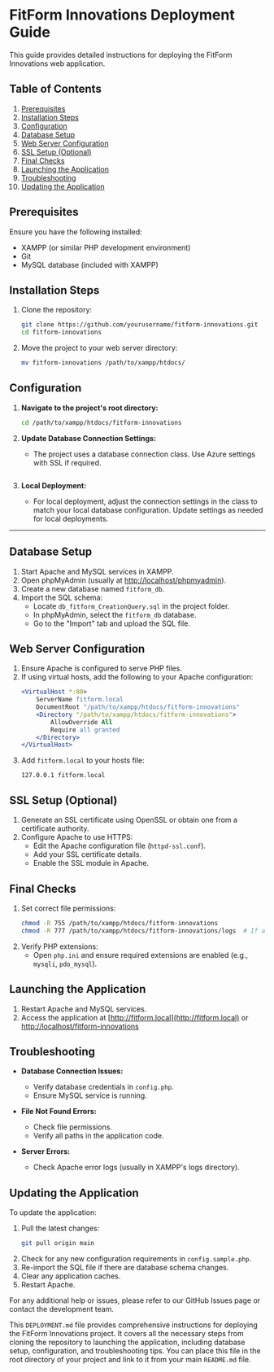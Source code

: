 # FitForm Innovations Deployment Guide

This guide provides detailed instructions for deploying the FitForm Innovations web application.

## Table of Contents
1. [Prerequisites](#prerequisites)
2. [Installation Steps](#installation-steps)
3. [Configuration](#configuration)
4. [Database Setup](#database-setup)
5. [Web Server Configuration](#web-server-configuration)
6. [SSL Setup (Optional)](#ssl-setup-optional)
7. [Final Checks](#final-checks)
8. [Launching the Application](#launching-the-application)
9. [Troubleshooting](#troubleshooting)
10. [Updating the Application](#updating-the-application)

## Prerequisites

Ensure you have the following installed:
- XAMPP (or similar PHP development environment)
- Git
- MySQL database (included with XAMPP)

## Installation Steps

1. Clone the repository:
    ```bash
    git clone https://github.com/yourusername/fitform-innovations.git
    cd fitform-innovations
    ```
2. Move the project to your web server directory:
    ```bash
    mv fitform-innovations /path/to/xampp/htdocs/
    ```

## Configuration

1. **Navigate to the project's root directory:**
    ```bash
    cd /path/to/xampp/htdocs/fitform-innovations
    ```

2. **Update Database Connection Settings:**
    - The project uses a database connection class. Use Azure settings with SSL if required.
    ```

3. **Local Deployment:**
    - For local deployment, adjust the connection settings in the class to match your local database configuration. Update settings as needed for local deployments.
---


## Database Setup

1. Start Apache and MySQL services in XAMPP.
2. Open phpMyAdmin (usually at [http://localhost/phpmyadmin](http://localhost/phpmyadmin)).
3. Create a new database named `fitform_db`.
4. Import the SQL schema:
    - Locate `db_fitform_CreationQuery.sql` in the project folder.
    - In phpMyAdmin, select the `fitform_db` database.
    - Go to the "Import" tab and upload the SQL file.

## Web Server Configuration

1. Ensure Apache is configured to serve PHP files.
2. If using virtual hosts, add the following to your Apache configuration:
    ```apache
    <VirtualHost *:80>
        ServerName fitform.local
        DocumentRoot "/path/to/xampp/htdocs/fitform-innovations"
        <Directory "/path/to/xampp/htdocs/fitform-innovations">
            AllowOverride All
            Require all granted
        </Directory>
    </VirtualHost>
    ```
3. Add `fitform.local` to your hosts file:
    ```plaintext
    127.0.0.1 fitform.local
    ```

## SSL Setup (Optional)

1. Generate an SSL certificate using OpenSSL or obtain one from a certificate authority.
2. Configure Apache to use HTTPS:
    - Edit the Apache configuration file (`httpd-ssl.conf`).
    - Add your SSL certificate details.
    - Enable the SSL module in Apache.

## Final Checks

1. Set correct file permissions:
    ```bash
    chmod -R 755 /path/to/xampp/htdocs/fitform-innovations
    chmod -R 777 /path/to/xampp/htdocs/fitform-innovations/logs  # If applicable
    ```
2. Verify PHP extensions:
    - Open `php.ini` and ensure required extensions are enabled (e.g., `mysqli`, `pdo_mysql`).

## Launching the Application

1. Restart Apache and MySQL services.
2. Access the application at [http://fitform.local](http://fitform.local) or [http://localhost/fitform-innovations](http://localhost/fitform-innovations)

## Troubleshooting

- **Database Connection Issues:**
  - Verify database credentials in `config.php`.
  - Ensure MySQL service is running.

- **File Not Found Errors:**
  - Check file permissions.
  - Verify all paths in the application code.

- **Server Errors:**
  - Check Apache error logs (usually in XAMPP's logs directory).

## Updating the Application

To update the application:

1. Pull the latest changes:
    ```bash
    git pull origin main
    ```
2. Check for any new configuration requirements in `config.sample.php`.
3. Re-import the SQL file if there are database schema changes.
4. Clear any application caches.
5. Restart Apache.

For any additional help or issues, please refer to our GitHub Issues page or contact the development team.

This `DEPLOYMENT.md` file provides comprehensive instructions for deploying the FitForm Innovations project. It covers all the necessary steps from cloning the repository to launching the application, including database setup, configuration, and troubleshooting tips. You can place this file in the root directory of your project and link to it from your main `README.md` file.